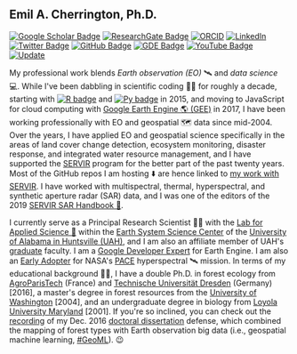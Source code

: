 ## Emil A. Cherrington, Ph.D.

[![Google Scholar Badge](https://img.shields.io/badge/Google-Scholar-lightgrey)](https://scholar.google.com/citations?user=DkrTBooAAAAJ&hl=en)
[![ResearchGate Badge](https://img.shields.io/badge/-ResearchGate-00CCBB?style=flat-square&logo=ResearchGate&logoColor=white)](https://www.researchgate.net/profile/Emil-Cherrington)
[![ORCID](https://img.shields.io/badge/ORCID-0000--0003--0524--4744-blue?style=flat-square&logo=orcid&logoColor=white)](https://orcid.org/0000-0003-0524-4744)
[![LinkedIn](https://img.shields.io/badge/LinkedIn-BzGEO-informational?style=flat-square&logo=linkedin&logoColor=white)](https://www.linkedin.com/in/bzgeo/)
[![Twitter Badge](https://img.shields.io/twitter/follow/BzGEO?style=social)](https://twitter.com/bzgeo)
[![GitHub Badge](https://img.shields.io/badge/-@BzGEO-181717?style=flat-square&logo=GitHub&logoColor=white)](https://github.com/bzgeo)
[![GDE Badge](https://img.shields.io/badge/GDE-Earth%20Engine-blue)](https://g.dev/bzgeo)
[![YouTube Badge](https://img.shields.io/badge/My-YouTube-crimson)](https://www.youtube.com/watch?v=cPfC1Cj2jLs&list=PL-xecztP0SNsVEftBhZNRVbPh5wwHKoAG)
[![Update](https://img.shields.io/github/last-commit/bzgeo/bzgeo?label=profile%20updated&style=flat-square)](https://github.com/bzgeo)
<!-- ![Visitor Badge](https://visitor-badge.laobi.icu/badge?page_id=bzgeo.bzgeo) -->
<!--[![GitHub Badge](https://img.shields.io/github/followers/bzgeo?style=social)](https://github.com/bzgeo?tab=followers)-->

My professional work blends *Earth observation (EO)* 🛰️ and *data science* 💻. While I've been dabbling in scientific coding 👨‍💻 for roughly a decade, starting with [![R badge](https://img.shields.io/badge/-R-276DC3?style=flat-square&logo=R&logoColor=white
)](https://cran.r-project.org/) and [![Py badge](https://img.shields.io/badge/-Python-3776AB?style=flat-square&logo=Python&logoColor=white)](https://www.python.org/) in 2015, and moving to JavaScript for cloud computing with [Google Earth Engine 🌎 (GEE)](https://code.earthengine.google.com/) in 2017, I have been working professionally with EO and geospatial 🗺️ data since mid-2004. Over the years, I have applied EO and geospatial science specifically in the areas of land cover change detection, ecosystem monitoring, disaster response, and integrated water resource management, and I have supported the [SERVIR](https://science.nasa.gov/category/missions/servir/) program for the better part of the past twenty years. Most of the GitHub repos I am hosting ⬇️ are hence linked to [my work with SERVIR](https://www.nasa.gov/image-article/scientist-emil-cherrington/). I have worked with multispectral, thermal, hyperspectral, and synthetic aperture radar (SAR) data, and I was one of the editors of the 2019 [SERVIR SAR Handbook 📔](https://www.earthdata.nasa.gov/learn/earth-observation-data-basics/sar-handbook).

<!-- I have been a user of [![ArcGIS badge](https://img.shields.io/badge/ArcGIS-2C7AC3.svg?style=for-the-badge&logo=ArcGIS&logoColor=white)](https://www.esri.com/en-us/arcgis/products/arcgis-desktop/overview) and its successor [![ArcGIS Pro badge](https://img.shields.io/badge/ArcGIS%20Pro-2C7AC3.svg?style=for-the-badge&logo=ArcGIS&logoColor=black)](https://www.esri.com/en-us/arcgis/products/arcgis-pro/overview) since 2003. -->


I currently serve as a Principal Research Scientist 👨‍🔬 with the [Lab for Applied Science 🔬](https://www.uah.edu/essc/laboratory-for-applied-science) within the [Earth System Science Center](https://www.uah.edu/essc) of the [University of Alabama in Huntsville (UAH)](https://www.uah.edu), and I am also an affiliate member of UAH's [graduate](https://www.uah.edu/graduate/programs) faculty. I am a [Google Developer Expert](https://developers.google.com/profile/u/bzgeo) for Earth Engine. I am also an [Early Adopter](https://pace.oceansciences.org/people_ea.htm?id=127) for NASA's [PACE](https://pace.oceansciences.org/) hyperspectral 🛰️ mission. In terms of my educational background 👨‍🎓, I have a double Ph.D. in forest ecology from [AgroParisTech](https://www.agroparistech.fr/en) (France) and [Technische Universität Dresden](https://tu-dresden.de/?set_language=en) (Germany) [2016], a master's degree in forest resources from the [University of Washington](https://www.washington.edu/) [2004], and an undergraduate degree in biology from [Loyola University Maryland](https://www.loyola.edu/) [2001]. If you're so inclined, you can check out the [recording](https://www.youtube.com/watch?v=ZHlMsHHXU74) of my Dec. 2016 [doctoral dissertation](https://theses.hal.science/tel-01486533/) defense, which combined the mapping of forest types with Earth observation big data (i.e., geospatial machine learning, [#GeoML](https://bit.ly/geoml)). 😉

<!--
![alt](https://github-readme-stats.vercel.app/api/top-langs/?username=BzGEO&theme=default&show_icons=true&hide_border=true&layout=compact) -->
